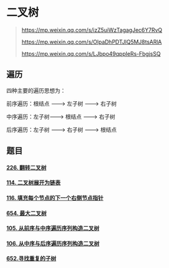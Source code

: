 # 二叉树

> https://mp.weixin.qq.com/s/izZ5uiWzTagagJec6Y7RvQ
>
> https://mp.weixin.qq.com/s/OlpaDhPDTJlQ5MJ8tsARlA
>
> https://mp.weixin.qq.com/s/LJbpo49qppIeRs-FbgjsSQ
>
> 

## 遍历

四种主要的遍历思想为：

前序遍历：根结点 ---> 左子树 ---> 右子树

中序遍历：左子树---> 根结点 ---> 右子树

后序遍历：左子树 ---> 右子树 ---> 根结点

## 题目

#### <a href="../leetcode/简单/226-翻转二叉树.md">226. 翻转二叉树</a>
#### <a href="../leetcode/中等/114-二叉树展开为链表.md">114. 二叉树展开为链表</a>

#### <a href="../leetcode/中等/116-填充每个节点的下一个右侧节点指针.md">116. 填充每个节点的下一个右侧节点指针</a>

#### <a href="../leetcode/中等/116-填充每个节点的下一个右侧节点指针.md">654. 最大二叉树</a>

#### <a href="../leetcode/中等/105. 从前序与中序遍历序列构造二叉树.md">105. 从前序与中序遍历序列构造二叉树</a>

#### <a href="../leetcode/中等/106. 从中序与后序遍历序列构造二叉树.md">106. 从中序与后序遍历序列构造二叉树</a>

#### <a href="../leetcode/中等/652.寻找重复的子树.md">652.寻找重复的子树</a>